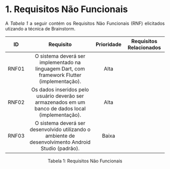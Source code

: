 # 1. Requisitos Não Funcionais

<p align="justify">A <i>Tabela 1</i> a seguir contém os Requisitos Não Funcionais (RNF) elicitados utizando a técnica de Brainstorm.</p>

| ID   |                                 Requisito                                 | Prioridade | Requisitos Relacionados |
| :--: | :-----------------------------------------------------------------------: | :--------: | :---------: |
| RNF01 |  O sistema deverá ser implementado na linguagem Dart, com framework Flutter (implementação).|Alta||
| RNF02 |  Os dados inseridos pelo usuário deverão ser armazenados em um banco de dados local (implementação).|Alta||
| RNF03 |  O sistema deverá ser desenvolvido utilizando o ambiente de desenvolvimento Android Studio (padrão).|Baixa||


<div style="text-align: center">
<p>Tabela 1: Requisitos Não Funcionais</p>
</div>
